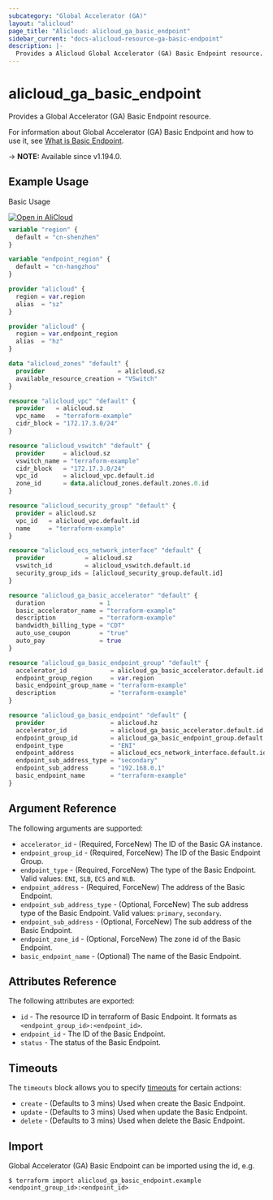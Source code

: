 ```yaml
---
subcategory: "Global Accelerator (GA)"
layout: "alicloud"
page_title: "Alicloud: alicloud_ga_basic_endpoint"
sidebar_current: "docs-alicloud-resource-ga-basic-endpoint"
description: |-
  Provides a Alicloud Global Accelerator (GA) Basic Endpoint resource.
---
```


# alicloud_ga_basic_endpoint

Provides a Global Accelerator (GA) Basic Endpoint resource.

For information about Global Accelerator (GA) Basic Endpoint and how to use it, see [What is Basic Endpoint](https://www.alibabacloud.com/help/en/global-accelerator/latest/api-ga-2019-11-20-createbasicendpoint).

-> **NOTE:** Available since v1.194.0.

## Example Usage

Basic Usage

<div style="display: block;margin-bottom: 40px;"><div class="oics-button" style="float: right;position: absolute;margin-bottom: 10px;">
  <a href="https://api.aliyun.com/terraform?resource=alicloud_ga_basic_endpoint&exampleId=97aab536-70ca-8111-eb78-f7c986e60156ea86a8ff&activeTab=example&spm=docs.r.ga_basic_endpoint.0.97aab53670&intl_lang=EN_US" target="_blank">
    <img alt="Open in AliCloud" src="https://img.alicdn.com/imgextra/i1/O1CN01hjjqXv1uYUlY56FyX_!!6000000006049-55-tps-254-36.svg" style="max-height: 44px; max-width: 100%;">
  </a>
</div></div>

```terraform
variable "region" {
  default = "cn-shenzhen"
}

variable "endpoint_region" {
  default = "cn-hangzhou"
}

provider "alicloud" {
  region = var.region
  alias  = "sz"
}

provider "alicloud" {
  region = var.endpoint_region
  alias  = "hz"
}

data "alicloud_zones" "default" {
  provider                    = alicloud.sz
  available_resource_creation = "VSwitch"
}

resource "alicloud_vpc" "default" {
  provider   = alicloud.sz
  vpc_name   = "terraform-example"
  cidr_block = "172.17.3.0/24"
}

resource "alicloud_vswitch" "default" {
  provider     = alicloud.sz
  vswitch_name = "terraform-example"
  cidr_block   = "172.17.3.0/24"
  vpc_id       = alicloud_vpc.default.id
  zone_id      = data.alicloud_zones.default.zones.0.id
}

resource "alicloud_security_group" "default" {
  provider = alicloud.sz
  vpc_id   = alicloud_vpc.default.id
  name     = "terraform-example"
}

resource "alicloud_ecs_network_interface" "default" {
  provider           = alicloud.sz
  vswitch_id         = alicloud_vswitch.default.id
  security_group_ids = [alicloud_security_group.default.id]
}

resource "alicloud_ga_basic_accelerator" "default" {
  duration               = 1
  basic_accelerator_name = "terraform-example"
  description            = "terraform-example"
  bandwidth_billing_type = "CDT"
  auto_use_coupon        = "true"
  auto_pay               = true
}

resource "alicloud_ga_basic_endpoint_group" "default" {
  accelerator_id            = alicloud_ga_basic_accelerator.default.id
  endpoint_group_region     = var.region
  basic_endpoint_group_name = "terraform-example"
  description               = "terraform-example"
}

resource "alicloud_ga_basic_endpoint" "default" {
  provider                  = alicloud.hz
  accelerator_id            = alicloud_ga_basic_accelerator.default.id
  endpoint_group_id         = alicloud_ga_basic_endpoint_group.default.id
  endpoint_type             = "ENI"
  endpoint_address          = alicloud_ecs_network_interface.default.id
  endpoint_sub_address_type = "secondary"
  endpoint_sub_address      = "192.168.0.1"
  basic_endpoint_name       = "terraform-example"
}
```

## Argument Reference

The following arguments are supported:

* `accelerator_id` - (Required, ForceNew) The ID of the Basic GA instance.
* `endpoint_group_id` - (Required, ForceNew) The ID of the Basic Endpoint Group.
* `endpoint_type` - (Required, ForceNew) The type of the Basic Endpoint. Valid values: `ENI`, `SLB`, `ECS` and `NLB`.
* `endpoint_address` - (Required, ForceNew) The address of the Basic Endpoint.
* `endpoint_sub_address_type` - (Optional, ForceNew) The sub address type of the Basic Endpoint. Valid values: `primary`, `secondary`.
* `endpoint_sub_address` - (Optional, ForceNew) The sub address of the Basic Endpoint.
* `endpoint_zone_id` - (Optional, ForceNew) The zone id of the Basic Endpoint.
* `basic_endpoint_name` - (Optional) The name of the Basic Endpoint.

## Attributes Reference

The following attributes are exported:

* `id` - The resource ID in terraform of Basic Endpoint. It formats as `<endpoint_group_id>:<endpoint_id>`.
* `endpoint_id` - The ID of the Basic Endpoint.
* `status` - The status of the Basic Endpoint.

## Timeouts

The `timeouts` block allows you to specify [timeouts](https://developer.hashicorp.com/terraform/language/resources/syntax#operation-timeouts) for certain actions:

* `create` - (Defaults to 3 mins) Used when create the Basic Endpoint.
* `update` - (Defaults to 3 mins) Used when update the Basic Endpoint.
* `delete` - (Defaults to 3 mins) Used when delete the Basic Endpoint.

## Import

Global Accelerator (GA) Basic Endpoint can be imported using the id, e.g.

```shell
$ terraform import alicloud_ga_basic_endpoint.example <endpoint_group_id>:<endpoint_id>
```
